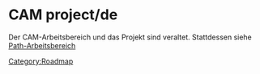 # CAM project/de
 Der CAM-Arbeitsbereich und das Projekt sind veraltet. Stattdessen siehe [Path-Arbeitsbereich](Path_Workbench/de.md)




[Category:Roadmap](Category:Roadmap.md)
